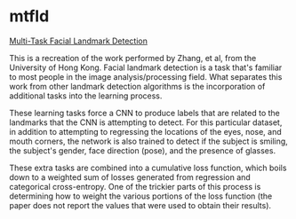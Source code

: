 # mtfld
[Multi-Task Facial Landmark Detection](http://mmlab.ie.cuhk.edu.hk/projects/TCDCN.html)

This is a recreation of the work performed by Zhang, et al, from the University of Hong Kong. Facial landmark detection is a task that's familiar to most people in the image analysis/processing field. What separates this work from other landmark detection algorithms is the incorporation of additional tasks into the learning process.

These learning tasks force a CNN to produce labels that are related to the landmarks that the CNN is attempting to detect. For this particular dataset, in addition to attempting to regressing the locations of the eyes, nose, and mouth corners, the network is also trained to detect if the subject is smiling, the subject's gender, face direction (pose), and the presence of glasses.

These extra tasks are combined into a cumulative loss function, which boils down to a weighted sum of losses generated from regression and categorical cross-entropy. One of the trickier parts of this process is determining how to weight the various portions of the loss function (the paper does not report the values that were used to obtain their results).

